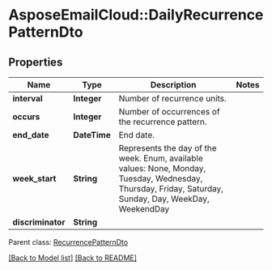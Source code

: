 # AsposeEmailCloud::DailyRecurrencePatternDto
## Properties
Name | Type | Description | Notes
------------ | ------------- | ------------- | -------------
**interval** | **Integer** | Number of recurrence units.              | 
**occurs** | **Integer** | Number of occurrences of the recurrence pattern.              | 
**end_date** | **DateTime** | End date.              | 
**week_start** | **String** | Represents the day of the week. Enum, available values: None, Monday, Tuesday, Wednesday, Thursday, Friday, Saturday, Sunday, Day, WeekDay, WeekendDay | 
**discriminator** | **String** |  | 

 Parent class: [RecurrencePatternDto](RecurrencePatternDto.md)

[[Back to Model list]](Models.md) [[Back to README]](README.md)



